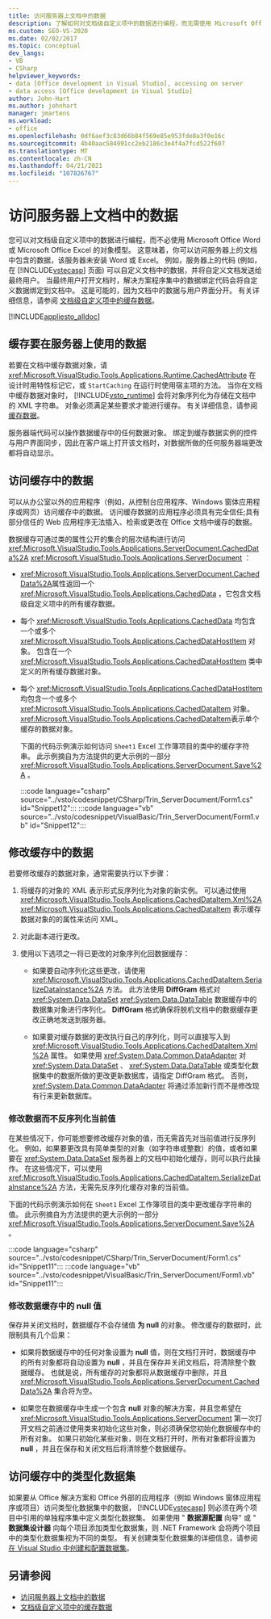 ```yaml
---
title: 访问服务器上文档中的数据
description: 了解如何对文档级自定义项中的数据进行编程，而无需使用 Microsoft Office Word 或 Microsoft Office Excel 的对象模型。
ms.custom: SEO-VS-2020
ms.date: 02/02/2017
ms.topic: conceptual
dev_langs:
- VB
- CSharp
helpviewer_keywords:
- data [Office development in Visual Studio], accessing on server
- data access [Office development in Visual Studio]
author: John-Hart
ms.author: johnhart
manager: jmartens
ms.workload:
- office
ms.openlocfilehash: 0df6aef3c83d66b84f569e85e953fde8a3f0e16c
ms.sourcegitcommit: 4b40aac584991cc2eb2186c3e4f4a7fcd522f607
ms.translationtype: MT
ms.contentlocale: zh-CN
ms.lasthandoff: 04/21/2021
ms.locfileid: "107826767"
---
```

# <a name="access-data-in-documents-on-the-server"></a>访问服务器上文档中的数据
  您可以对文档级自定义项中的数据进行编程，而不必使用 Microsoft Office Word 或 Microsoft Office Excel 的对象模型。 这意味着，你可以访问服务器上的文档中包含的数据，该服务器未安装 Word 或 Excel。 例如，服务器上的代码 (例如，在 [!INCLUDE[vstecasp](../sharepoint/includes/vstecasp-md.md)] 页面) 可以自定义文档中的数据，并将自定义文档发送给最终用户。 当最终用户打开文档时，解决方案程序集中的数据绑定代码会将自定义数据绑定到文档中。 这是可能的，因为文档中的数据与用户界面分开。 有关详细信息，请参阅 [文档级自定义项中的缓存数据](../vsto/cached-data-in-document-level-customizations.md)。

 [!INCLUDE[appliesto_alldoc](../vsto/includes/appliesto-alldoc-md.md)]

## <a name="cache-data-for-use-on-a-server"></a>缓存要在服务器上使用的数据
 若要在文档中缓存数据对象，请 <xref:Microsoft.VisualStudio.Tools.Applications.Runtime.CachedAttribute> 在设计时用特性标记它，或 `StartCaching` 在运行时使用宿主项的方法。 当你在文档中缓存数据对象时， [!INCLUDE[vsto_runtime](../vsto/includes/vsto-runtime-md.md)] 会将对象序列化为存储在文档中的 XML 字符串。 对象必须满足某些要求才能进行缓存。 有关详细信息，请参阅 [缓存数据](../vsto/caching-data.md)。

 服务器端代码可以操作数据缓存中的任何数据对象。 绑定到缓存数据实例的控件与用户界面同步，因此在客户端上打开该文档时，对数据所做的任何服务器端更改都将自动显示。

## <a name="access-data-in-the-cache"></a>访问缓存中的数据
 可以从办公室以外的应用程序（例如，从控制台应用程序、Windows 窗体应用程序或网页）访问缓存中的数据。 访问缓存数据的应用程序必须具有完全信任;具有部分信任的 Web 应用程序无法插入、检索或更改在 Office 文档中缓存的数据。

 数据缓存可通过类的属性公开的集合的层次结构进行访问 <xref:Microsoft.VisualStudio.Tools.Applications.ServerDocument.CachedData%2A> <xref:Microsoft.VisualStudio.Tools.Applications.ServerDocument> ：

- <xref:Microsoft.VisualStudio.Tools.Applications.ServerDocument.CachedData%2A>属性返回一个 <xref:Microsoft.VisualStudio.Tools.Applications.CachedData> ，它包含文档级自定义项中的所有缓存数据。

- 每个 <xref:Microsoft.VisualStudio.Tools.Applications.CachedData> 均包含一个或多个 <xref:Microsoft.VisualStudio.Tools.Applications.CachedDataHostItem> 对象。 包含在一个 <xref:Microsoft.VisualStudio.Tools.Applications.CachedDataHostItem> 类中定义的所有缓存数据对象。

- 每个 <xref:Microsoft.VisualStudio.Tools.Applications.CachedDataHostItem> 均包含一个或多个 <xref:Microsoft.VisualStudio.Tools.Applications.CachedDataItem> 对象。 <xref:Microsoft.VisualStudio.Tools.Applications.CachedDataItem>表示单个缓存的数据对象。

  下面的代码示例演示如何访问 `Sheet1` Excel 工作簿项目的类中的缓存字符串。 此示例摘自为方法提供的更大示例的一部分 <xref:Microsoft.VisualStudio.Tools.Applications.ServerDocument.Save%2A> 。

  :::code language="csharp" source="../vsto/codesnippet/CSharp/Trin_ServerDocument/Form1.cs" id="Snippet12":::
  :::code language="vb" source="../vsto/codesnippet/VisualBasic/Trin_ServerDocument/Form1.vb" id="Snippet12":::

## <a name="modify-data-in-the-cache"></a>修改缓存中的数据
 若要修改缓存的数据对象，通常需要执行以下步骤：

1. 将缓存的对象的 XML 表示形式反序列化为对象的新实例。 可以通过使用 <xref:Microsoft.VisualStudio.Tools.Applications.CachedDataItem.Xml%2A> <xref:Microsoft.VisualStudio.Tools.Applications.CachedDataItem> 表示缓存数据对象的的属性来访问 XML。

2. 对此副本进行更改。

3. 使用以下选项之一将已更改的对象序列化回数据缓存：

    - 如果要自动序列化这些更改，请使用 <xref:Microsoft.VisualStudio.Tools.Applications.CachedDataItem.SerializeDataInstance%2A> 方法。 此方法使用 **DiffGram** 格式对 <xref:System.Data.DataSet> <xref:System.Data.DataTable> 数据缓存中的数据集对象进行序列化。 **DiffGram** 格式确保将脱机文档中的数据缓存更改正确地发送到服务器。

    - 如果要对缓存数据的更改执行自己的序列化，则可以直接写入到 <xref:Microsoft.VisualStudio.Tools.Applications.CachedDataItem.Xml%2A> 属性。 如果使用 <xref:System.Data.Common.DataAdapter> 对 <xref:System.Data.DataSet> 、 <xref:System.Data.DataTable> 或类型化数据集中的数据所做的更改更新数据库，请指定 DiffGram 格式。 否则， <xref:System.Data.Common.DataAdapter> 将通过添加新行而不是修改现有行来更新数据库。

### <a name="modify-data-without-deserializing-the-current-value"></a>修改数据而不反序列化当前值
 在某些情况下，你可能想要修改缓存对象的值，而无需首先对当前值进行反序列化。 例如，如果要更改具有简单类型的对象（如字符串或整数）的值，或者如果要在 <xref:System.Data.DataSet> 服务器上的文档中初始化缓存，则可以执行此操作。 在这些情况下，可以使用 <xref:Microsoft.VisualStudio.Tools.Applications.CachedDataItem.SerializeDataInstance%2A> 方法，无需先反序列化缓存对象的当前值。

 下面的代码示例演示如何在 `Sheet1` Excel 工作簿项目的类中更改缓存字符串的值。 此示例摘自为方法提供的更大示例的一部分 <xref:Microsoft.VisualStudio.Tools.Applications.ServerDocument.Save%2A> 。

 :::code language="csharp" source="../vsto/codesnippet/CSharp/Trin_ServerDocument/Form1.cs" id="Snippet11":::
 :::code language="vb" source="../vsto/codesnippet/VisualBasic/Trin_ServerDocument/Form1.vb" id="Snippet11":::

### <a name="modify-null-values-in-the-data-cache"></a>修改数据缓存中的 null 值
 保存并关闭文档时，数据缓存不会存储值 **为 null** 的对象。 修改缓存的数据时，此限制具有几个后果：

- 如果将数据缓存中的任何对象设置为 **null** 值，则在文档打开时，数据缓存中的所有对象都将自动设置为 **null** ，并且在保存并关闭文档后，将清除整个数据缓存。 也就是说，所有缓存的对象都将从数据缓存中删除，并且 <xref:Microsoft.VisualStudio.Tools.Applications.ServerDocument.CachedData%2A> 集合将为空。

- 如果您在数据缓存中生成一个包含 **null** 对象的解决方案，并且您希望在 <xref:Microsoft.VisualStudio.Tools.Applications.ServerDocument> 第一次打开文档之前通过使用类来初始化这些对象，则必须确保您初始化数据缓存中的所有对象。 如果只初始化某些对象，则在文档打开时，所有对象都将设置为 **null** ，并且在保存和关闭文档后将清除整个数据缓存。

## <a name="access-typed-datasets-in-the-cache"></a>访问缓存中的类型化数据集
 如果要从 Office 解决方案和 Office 外部的应用程序（例如 Windows 窗体应用程序或项目）访问类型化数据集中的数据， [!INCLUDE[vstecasp](../sharepoint/includes/vstecasp-md.md)] 则必须在两个项目中引用的单独程序集中定义类型化数据集。 如果使用 " **数据源配置** 向导" 或 " **数据集设计器** 向每个项目添加类型化数据集，则 .NET Framework 会将两个项目中的类型化数据集视为不同的类型。 有关创建类型化数据集的详细信息，请参阅 [在 Visual Studio 中创建和配置数据集](../data-tools/create-and-configure-datasets-in-visual-studio.md)。

## <a name="see-also"></a>另请参阅

- [访问服务器上文档中的数据](../vsto/accessing-data-in-documents-on-the-server.md)
- [文档级自定义项中的缓存数据](../vsto/cached-data-in-document-level-customizations.md)